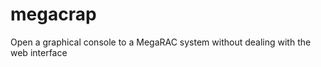megacrap
========

Open a graphical console to a MegaRAC system without dealing with the web interface
